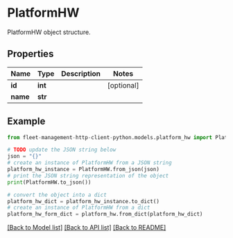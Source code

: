 # PlatformHW

PlatformHW object structure.

## Properties

Name | Type | Description | Notes
------------ | ------------- | ------------- | -------------
**id** | **int** |  | [optional] 
**name** | **str** |  | 

## Example

```python
from fleet-management-http-client-python.models.platform_hw import PlatformHW

# TODO update the JSON string below
json = "{}"
# create an instance of PlatformHW from a JSON string
platform_hw_instance = PlatformHW.from_json(json)
# print the JSON string representation of the object
print(PlatformHW.to_json())

# convert the object into a dict
platform_hw_dict = platform_hw_instance.to_dict()
# create an instance of PlatformHW from a dict
platform_hw_form_dict = platform_hw.from_dict(platform_hw_dict)
```
[[Back to Model list]](../README.md#documentation-for-models) [[Back to API list]](../README.md#documentation-for-api-endpoints) [[Back to README]](../README.md)


